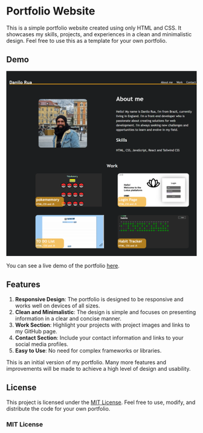 # Portfolio Website

This is a simple portfolio website created using only HTML and CSS. It showcases my skills, projects, and experiences in a clean and minimalistic design. Feel free to use this as a template for your own portfolio.

## Demo
![Screenshot](/starter/images/screenshot.png)

You can see a live demo of the portfolio [here](https://danilorua.github.io/My-portifolio/).

## Features

1. **Responsive Design**: The portfolio is designed to be responsive and works well on devices of all sizes.
2. **Clean and Minimalistic**: The design is simple and focuses on presenting information in a clear and concise manner.
3. **Work Section**: Highlight your projects with project images and links to my GitHub page.
4. **Contact Section**: Include your contact information and links to your social media profiles.
6. **Easy to Use**: No need for complex frameworks or libraries.

This is an initial version of my portfolio. Many more features and improvements will be made to achieve a high level of design and usability.

## License

This project is licensed under the [MIT License](LICENSE). Feel free to use, modify, and distribute the code for your own portfolio.

### MIT License